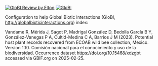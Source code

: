 [![GloBI Review by Elton](../../actions/workflows/review.yml/badge.svg)](../../actions/workflows/review.yml) [![GloBI](http://api.globalbioticinteractions.org/interaction.svg?accordingTo=globi:globalbioticinteractions/ecoab-host-plant)](http://globalbioticinteractions.org/?accordingTo=globi:globalbioticinteractions/ecoab-host-plant) 

Configuration to help Global Biotic Interactions (GloBI, http://globalbioticinteractions.org) index:

Vandame R, Mérida J, Sagot P, Madrigal González D, Bedolla García B Y, González-Vanegas P A, Cultid-Medina C A, Barrios J M (2023). Potential host plant records recovered from ECOAB wild bee collection, Mexico. Version 1.10. Comisión nacional para el conocimiento y uso de la biodiversidad. Occurrence dataset https://doi.org/10.15468/xdzgbt accessed via GBIF.org on 2025-02-25. 
